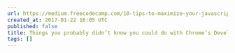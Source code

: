 ```yaml
---
url: https://medium.freecodecamp.com/10-tips-to-maximize-your-javascript-debugging-experience-b69a75859329#.4vin0e4hl
created_at: 2017-01-22 16:05 UTC
published: false
title: Things you probably didn’t know you could do with Chrome’s Developer Console
tags: []
---
```



